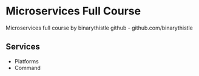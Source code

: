 # Microservices Full Course
Microservices full course by binarythistle
github - github.com/binarythistle

## Services
- Platforms
- Command


